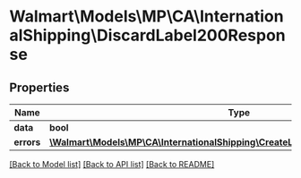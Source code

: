 # Walmart\Models\MP\CA\InternationalShipping\DiscardLabel200Response

## Properties

Name | Type | Description | Notes
------------ | ------------- | ------------- | -------------
**data** | **bool** | data | [optional]
**errors** | [**\Walmart\Models\MP\CA\InternationalShipping\CreateLabel200ResponseErrorsInner[]**](CreateLabel200ResponseErrorsInner.md) | errors | [optional]


[[Back to Model list]](./) [[Back to API list]](../../../../../README.md#supported-apis) [[Back to README]](../../../../../README.md)

